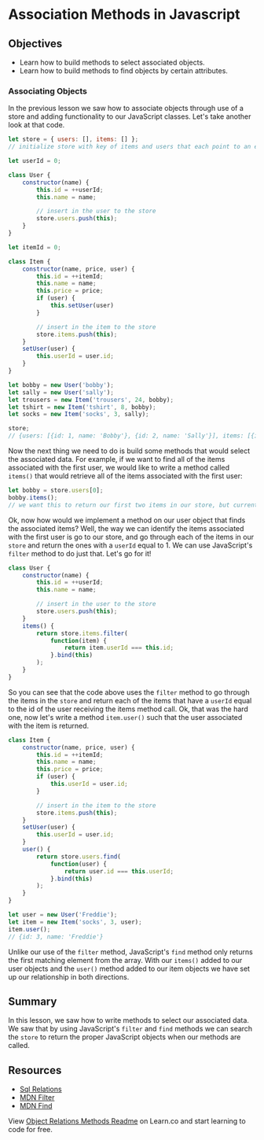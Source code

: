 # Association Methods in Javascript

## Objectives

- Learn how to build methods to select associated objects.
- Learn how to build methods to find objects by certain attributes.

### Associating Objects

In the previous lesson we saw how to associate objects through use of a store
and adding functionality to our JavaScript classes. Let's take another look at
that code.

```javascript
let store = { users: [], items: [] };
// initialize store with key of items and users that each point to an empty array

let userId = 0;

class User {
	constructor(name) {
		this.id = ++userId;
		this.name = name;

		// insert in the user to the store
		store.users.push(this);
	}
}

let itemId = 0;

class Item {
	constructor(name, price, user) {
		this.id = ++itemId;
		this.name = name;
		this.price = price;
		if (user) {
			this.setUser(user)
		}

		// insert in the item to the store
		store.items.push(this);
	}
	setUser(user) {
		this.userId = user.id;
	}
}

let bobby = new User('bobby');
let sally = new User('sally');
let trousers = new Item('trousers', 24, bobby);
let tshirt = new Item('tshirt', 8, bobby);
let socks = new Item('socks', 3, sally);

store;
// {users: [{id: 1, name: 'Bobby'}, {id: 2, name: 'Sally'}], items: [{id: 1, name: 'trousers', price: 24, userId: 1}, {id: 2, name: 'tshirt', price: 8, userId: 1}, {id: 3, name: 'socks', price: 3, userId: 2}]}
```

Now the next thing we need to do is build some methods that would select the
associated data. For example, if we want to find all of the items associated
with the first user, we would like to write a method called `items()` that would
retrieve all of the items associated with the first user:

```js
let bobby = store.users[0];
bobby.items();
// we want this to return our first two items in our store, but currently this method is not implemented
```

Ok, now how would we implement a method on our user object that finds the
associated items? Well, the way we can identify the items associated with the
first user is go to our store, and go through each of the items in our `store`
and return the ones with a `userId` equal to 1. We can use JavaScript's `filter`
method to do just that. Let's go for it!

```javascript
class User {
	constructor(name) {
		this.id = ++userId;
		this.name = name;

		// insert in the user to the store
		store.users.push(this);
	}
	items() {
		return store.items.filter(
			function(item) {
				return item.userId === this.id;
			}.bind(this)
		);
	}
}
```

So you can see that the code above uses the `filter` method to go through the
items in the `store` and return each of the items that have a `userId` equal to
the id of the user receiving the items method call. Ok, that was the hard one,
now let's write a method `item.user()` such that the user associated with the
item is returned.

```js
class Item {
	constructor(name, price, user) {
		this.id = ++itemId;
		this.name = name;
		this.price = price;
		if (user) {
			this.userId = user.id;
		}

		// insert in the item to the store
		store.items.push(this);
	}
	setUser(user) {
		this.userId = user.id;
	}
	user() {
		return store.users.find(
			function(user) {
				return user.id === this.userId;
			}.bind(this)
		);
	}
}

let user = new User('Freddie');
let item = new Item('socks', 3, user);
item.user();
// {id: 3, name: 'Freddie'}
```

Unlike our use of the `filter` method, JavaScript's `find` method only returns
the first matching element from the array. With our `items()` added to our user
objects and the `user()` method added to our item objects we have set up our
relationship in both directions.

## Summary

In this lesson, we saw how to write methods to select our associated data. We
saw that by using JavaScript's `filter` and `find` methods we can search the
`store` to return the proper JavaScript objects when our methods are called.

## Resources

- [Sql Relations](https://github.com/learn-co-curriculum/sql-table-relations-readme)
- [MDN Filter](https://developer.mozilla.org/en-US/docs/Web/JavaScript/Reference/Global_Objects/Array/filter)
- [MDN Find](https://developer.mozilla.org/en-US/docs/Web/JavaScript/Reference/Global_Objects/Array/find)

<p data-visibility='hidden'>View <a href='https://learn.co/lessons/js-object-oriented-object-relations-methods-readme'>Object Relations Methods Readme</a> on Learn.co and start learning to code for free.</p>
